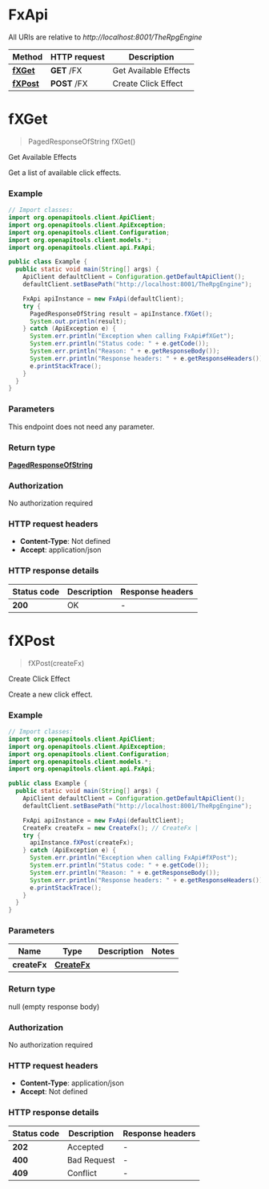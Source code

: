 # FxApi

All URIs are relative to *http://localhost:8001/TheRpgEngine*

| Method | HTTP request | Description |
|------------- | ------------- | -------------|
| [**fXGet**](FxApi.md#fXGet) | **GET** /FX | Get Available Effects |
| [**fXPost**](FxApi.md#fXPost) | **POST** /FX | Create Click Effect |


<a id="fXGet"></a>
# **fXGet**
> PagedResponseOfString fXGet()

Get Available Effects

Get a list of available click effects.

### Example
```java
// Import classes:
import org.openapitools.client.ApiClient;
import org.openapitools.client.ApiException;
import org.openapitools.client.Configuration;
import org.openapitools.client.models.*;
import org.openapitools.client.api.FxApi;

public class Example {
  public static void main(String[] args) {
    ApiClient defaultClient = Configuration.getDefaultApiClient();
    defaultClient.setBasePath("http://localhost:8001/TheRpgEngine");

    FxApi apiInstance = new FxApi(defaultClient);
    try {
      PagedResponseOfString result = apiInstance.fXGet();
      System.out.println(result);
    } catch (ApiException e) {
      System.err.println("Exception when calling FxApi#fXGet");
      System.err.println("Status code: " + e.getCode());
      System.err.println("Reason: " + e.getResponseBody());
      System.err.println("Response headers: " + e.getResponseHeaders());
      e.printStackTrace();
    }
  }
}
```

### Parameters
This endpoint does not need any parameter.

### Return type

[**PagedResponseOfString**](PagedResponseOfString.md)

### Authorization

No authorization required

### HTTP request headers

 - **Content-Type**: Not defined
 - **Accept**: application/json

### HTTP response details
| Status code | Description | Response headers |
|-------------|-------------|------------------|
| **200** | OK |  -  |

<a id="fXPost"></a>
# **fXPost**
> fXPost(createFx)

Create Click Effect

Create a new click effect.

### Example
```java
// Import classes:
import org.openapitools.client.ApiClient;
import org.openapitools.client.ApiException;
import org.openapitools.client.Configuration;
import org.openapitools.client.models.*;
import org.openapitools.client.api.FxApi;

public class Example {
  public static void main(String[] args) {
    ApiClient defaultClient = Configuration.getDefaultApiClient();
    defaultClient.setBasePath("http://localhost:8001/TheRpgEngine");

    FxApi apiInstance = new FxApi(defaultClient);
    CreateFx createFx = new CreateFx(); // CreateFx | 
    try {
      apiInstance.fXPost(createFx);
    } catch (ApiException e) {
      System.err.println("Exception when calling FxApi#fXPost");
      System.err.println("Status code: " + e.getCode());
      System.err.println("Reason: " + e.getResponseBody());
      System.err.println("Response headers: " + e.getResponseHeaders());
      e.printStackTrace();
    }
  }
}
```

### Parameters

| Name | Type | Description  | Notes |
|------------- | ------------- | ------------- | -------------|
| **createFx** | [**CreateFx**](CreateFx.md)|  | |

### Return type

null (empty response body)

### Authorization

No authorization required

### HTTP request headers

 - **Content-Type**: application/json
 - **Accept**: Not defined

### HTTP response details
| Status code | Description | Response headers |
|-------------|-------------|------------------|
| **202** | Accepted |  -  |
| **400** | Bad Request |  -  |
| **409** | Conflict |  -  |

